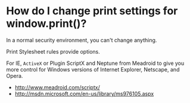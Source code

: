 How do I change print settings for window.print()?
==================================================

In a normal security environment, you can't change anything.

Print Stylesheet rules provide options.

For IE, `ActiveX` or Plugin ScriptX and Neptune from Meadroid to give
you more control for Windows versions of Internet Explorer, Netscape, 
and Opera.

* <http://www.meadroid.com/scriptx/>
* <http://msdn.microsoft.com/en-us/library/ms976105.aspx>
